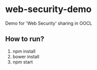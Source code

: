 # web-security-demo
Demo for 'Web Security' sharing in OOCL

## How to run?
1. npm install
2. bower install
3. npm start
